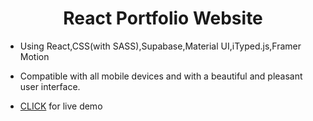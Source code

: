 <div align="Center">

# React Portfolio Website

</div>

- Using React,CSS(with SASS),Supabase,Material UI,iTyped.js,Framer Motion
- Compatible with all mobile devices and with a beautiful and pleasant user interface.

- [CLICK](https://nadirozsoy-portfolio.netlify.app/) for live demo
